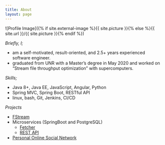 ```yaml
---
title: About
layout: page
---
```

![Profile Image]({% if site.external-image %}{{ site.picture }}{% else %}{{ site.url }}/{{ site.picture }}{% endif %})

*Briefly, I;*

- am a self-motivated, result-oriented, and 2.5+ years experienced software engineer.
- graduated from UNR with a Master’s degree in May 2020 and worked on “Stream file throughput optimization” with supercomputers. 

*Skills;* 

- Java 8+, Java EE, JavaScript, Angular, Python
- Spring MVC, Spring Boot,  RESTful API
- linux, bash, Git, Jenkins, CI/CD


*Projects*

- [FStream](https://github.com/dauut/FStream)
- Microservices (SpringBoot and PostgreSQL) 
  - [Fetcher](https://github.com/dauut/EksiDebeFetcher)
  - [REST API](https://github.com/dauut/eksidebeAPI)
- [Personal Online Social Network](https://github.com/dauut/Comment-Delegation-Propagation-Simulation)
